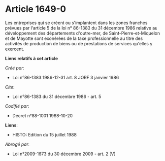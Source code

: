 # Article 1649-0

Les entreprises qui se créent ou s'implantent dans les zones franches prévues par l'article 5 de la loi n° 86-1383 du 31
décembre 1986 relative au développement des départements d'outre-mer, de Saint-Pierre-et-Miquelon et de Mayotte sont
exonérées de la taxe professionnelle au titre des activités de production de biens ou de prestations de services qu'elles y
exercent.

**Liens relatifs à cet article**

_Créé par_:

  - Loi n°86-1383 1986-12-31 art. 8 JORF 3 janvier 1986

_Cite_:

  - Loi n°86-1383 du 31 décembre 1986 - art. 5

_Codifié par_:

  - Décret n°88-1001 1988-10-20

**Liens**:

  - HISTO: Edition du 15 juillet 1988

_Abrogé par_:

  - Loi n°2009-1673 du 30 décembre 2009 - art. 2 (V)
